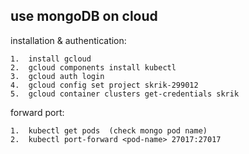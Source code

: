 ## use mongoDB on cloud
installation & authentication:

    1.  install gcloud
    2.  gcloud components install kubectl
    3.  gcloud auth login
    4.  gcloud config set project skrik-299012
    5.  gcloud container clusters get-credentials skrik

forward port:

    1.  kubectl get pods  (check mongo pod name)
    2.  kubectl port-forward <pod-name> 27017:27017